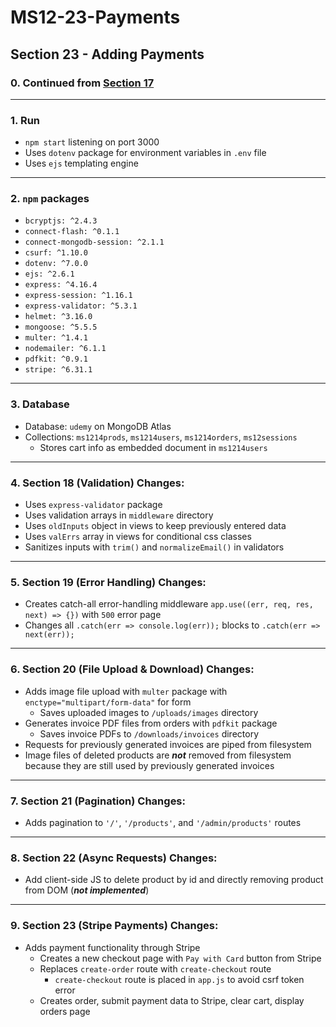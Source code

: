 # MS12-23-Payments
## Section 23 - Adding Payments

### 0. Continued from [Section 17](https://github.com/chilin89117/MS12-17-Auth)
---
### 1. Run
- `npm start` listening on port 3000
- Uses `dotenv` package for environment variables in `.env` file
- Uses `ejs` templating engine
---
### 2. `npm` packages
- `bcryptjs: ^2.4.3`
- `connect-flash: ^0.1.1`
- `connect-mongodb-session: ^2.1.1`
- `csurf: ^1.10.0`
- `dotenv: ^7.0.0`
- `ejs: ^2.6.1`
- `express: ^4.16.4`
- `express-session: ^1.16.1`
- `express-validator: ^5.3.1`
- `helmet: ^3.16.0`
- `mongoose: ^5.5.5`
- `multer: ^1.4.1`
- `nodemailer: ^6.1.1`
- `pdfkit: ^0.9.1`
- `stripe: ^6.31.1`
---
### 3. Database
- Database: `udemy` on MongoDB Atlas
- Collections: `ms1214prods`, `ms1214users`, `ms1214orders`, `ms12sessions`
  - Stores cart info as embedded document in `ms1214users`
---
### 4. Section 18 (Validation) Changes:
- Uses `express-validator` package
- Uses validation arrays in `middleware` directory
- Uses `oldInputs` object in views to keep previously entered data
- Uses `valErrs` array in views for conditional css classes
- Sanitizes inputs with `trim()` and `normalizeEmail()` in validators
---
### 5. Section 19 (Error Handling) Changes:
- Creates catch-all error-handling middleware `app.use((err, req, res, next) => {})` with `500` error page
- Changes all `.catch(err => console.log(err));` blocks to `.catch(err => next(err));`
---
### 6. Section 20 (File Upload & Download) Changes:
- Adds image file upload with `multer` package with `enctype="multipart/form-data"` for form
  - Saves uploaded images to `/uploads/images` directory
- Generates invoice PDF files from orders with `pdfkit` package
  - Saves invoice PDFs to `/downloads/invoices` directory
- Requests for previously generated invoices are piped from filesystem
- Image files of deleted products are ***not*** removed from filesystem because they are still used by previously generated invoices
---
### 7. Section 21 (Pagination) Changes:
- Adds pagination to `'/'`, `'/products'`, and `'/admin/products'` routes
---
### 8. Section 22 (Async Requests) Changes:
- Add client-side JS to delete product by id and directly removing product from DOM (***not implemented***)
---
### 9. Section 23 (Stripe Payments) Changes:
- Adds payment functionality through Stripe
  - Creates a new checkout page with `Pay with Card` button from Stripe
  - Replaces `create-order` route with `create-checkout` route
    - `create-checkout` route is placed in `app.js` to avoid csrf token error
  - Creates order, submit payment data to Stripe, clear cart, display orders page
